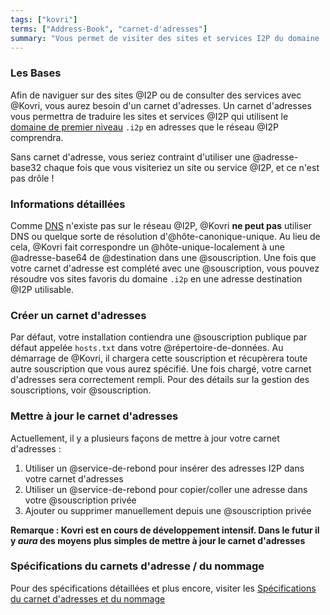 ```yaml
---
tags: ["kovri"]
terms: ["Address-Book", "carnet-d'adresses"]
summary: "Vous permet de visiter des sites et services I2P du domaine .i2p"
---
```


### Les Bases

Afin de naviguer sur des sites @I2P ou de consulter des services avec @Kovri, vous aurez besoin d'un carnet d'adresses. Un carnet d'adresses vous permettra de traduire les sites et services @I2P qui utilisent le [domaine de premier niveau](https://fr.wikipedia.org/wiki/Domaine_de_premier_niveau) `.i2p` en adresses que le réseau @I2P comprendra.

Sans carnet d'adresse, vous seriez contraint d'utiliser une @adresse-base32 chaque fois que vous visiteriez un site ou service @I2P, et ce n'est pas drôle !

### Informations détaillées

Comme [DNS](https://fr.wikipedia.org/wiki/Domain_Name_System) n'existe pas sur le réseau @I2P, @Kovri **ne peut pas** utiliser DNS ou quelque sorte de résolution d'@hôte-canonique-unique. Au lieu de cela, @Kovri fait correspondre un @hôte-unique-localement à une @adresse-base64 de @destination dans une @souscription. Une fois que votre carnet d'adresse est complété avec une @souscription, vous pouvez résoudre vos sites favoris du domaine `.i2p` en une adresse destination @I2P utilisable.

### Créer un carnet d'adresses

Par défaut, votre installation contiendra une @souscription publique par défaut appelée `hosts.txt` dans votre @répertoire-de-données. Au démarrage de @Kovri, il chargera cette souscription et récupèrera toute autre souscription que vous aurez spécifié. Une fois chargé, votre carnet d'adresses sera correctement rempli. Pour des détails sur la gestion des souscriptions, voir @souscription.

### Mettre à jour le carnet d'adresses

Actuellement, il y a plusieurs façons de mettre à jour votre carnet d'adresses :

1. Utiliser un @service-de-rebond pour insérer des adresses I2P dans votre carnet d'adresses
2. Utiliser un @service-de-rebond pour copier/coller une adresse dans votre @souscription privée
3. Ajouter ou supprimer manuellement depuis une @souscription privée

**Remarque : Kovri est en cours de développement intensif. Dans le futur il y *aura* des moyens plus simples de mettre à jour le carnet d'adresses**

### Spécifications du carnets d'adresse / du nommage

Pour des spécifications détaillées et plus encore, visiter les [Spécifications du carnet d'adresses et du nommage](https://geti2p.net/fr/docs/naming)
